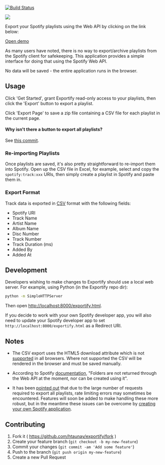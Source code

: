 [![Build Status](http://img.shields.io/travis/htaunay/exportify.svg?style=flat)](https://travis-ci.org/htaunay/exportify)

<a href="https://rawgit.com/htaunay/exportify/master/exportify.html"><img src="screenshot.png"/></a>

Export your Spotify playlists using the Web API by clicking on the link below:

[Open demo](https://rawcdn.githack.com/htaunay/exportify/4c8f8fa65a9e8632313d5065901ef56d6aa68409/exportify.html)

As many users have noted, there is no way to export/archive playlists from the Spotify client for safekeeping. This application provides a simple interface for doing that using the Spotify Web API.

No data will be saved - the entire application runs in the browser.

## Usage

Click 'Get Started', grant Exportify read-only access to your playlists, then click the 'Export' button to export a playlist.

Click 'Export Page' to save a zip file containing a CSV file for each playlist in the current page.

#### Why isn't there a button to export all playlists?

See [this commit](https://github.com/htaunay/exportify/commit/f8d7150abc46b2e8954b1c03e09535df0f93a79e).

### Re-importing Playlists

Once playlists are saved, it's also pretty straightforward to re-import them into Spotify. Open up the CSV file in Excel, for example, select and copy the `spotify:track:xxx` URIs, then simply create a playlist in Spotify and paste them in.


### Export Format

Track data is exported in [CSV](http://en.wikipedia.org/wiki/Comma-separated_values) format with the following fields:

- Spotify URI
- Track Name
- Artist Name
- Album Name
- Disc Number
- Track Number
- Track Duration (ms)
- Added By
- Added At


## Development

Developers wishing to make changes to Exportify should use a local web server. For example, using Python (in the Exportify repo dir):

```bash
python -m SimpleHTTPServer
```

Then open [http://localhost:8000/exportify.html](http://localhost:8000/exportify.html).

If you decide to work with your own Spotify developer app, you will also need to update
your Spotify developer app to set `http://localhost:8000/exportify.html` as a Redirect URI. 

## Notes

- The CSV export uses the HTML5 download attribute which is not [supported](http://caniuse.com/#feat=download) in all browsers. Where not supported the CSV will be rendered in the browser and must be saved manually.

- According to Spotify [documentation](https://developer.spotify.com/web-api/working-with-playlists/), "Folders are not returned through the Web API at the moment, nor can be created using it".

- It has been [pointed out](https://github.com/watsonbox/exportify/issues/6) that due to the large number of requests required to export all playlists, rate limiting errors may sometimes be encountered. Features will soon be added to make handling these more robust, but in the meantime these issues can be overcome by [creating your own Spotify application](https://github.com/watsonbox/exportify/issues/6#issuecomment-110793132).


## Contributing

1. Fork it ( https://github.com/htaunay/exportify/fork )
2. Create your feature branch (`git checkout -b my-new-feature`)
3. Commit your changes (`git commit -am 'Add some feature'`)
4. Push to the branch (`git push origin my-new-feature`)
5. Create a new Pull Request
